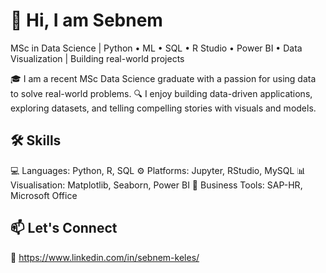 # 👋 Hi, I am Sebnem

MSc in Data Science | Python • ML • SQL • R Studio • Power BI •  Data Visualization | Building real-world projects


🎓 I am a recent MSc Data Science graduate with a passion for using data to solve real-world problems.
🔍 I enjoy building data-driven applications, exploring datasets, and telling compelling stories with visuals and models.



## 🛠️ Skills

💻 Languages: Python, R, SQL
⚙️ Platforms: Jupyter, RStudio, MySQL
📊 Visualisation: Matplotlib, Seaborn, Power BI
💼 Business Tools: SAP-HR, Microsoft Office



## 📫 Let's Connect

🔗 https://www.linkedin.com/in/sebnem-keles/
